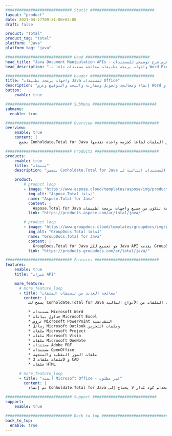 ```yaml
---
############################# Static ############################
layout: "product"
date: 2021-04-27T09:31:06+03:00
draft: false

product: "Total"
product_tag: "total"
platform: "Java"
platform_tag: "java"

############################# Head ############################
head_title: "Java Document Manipulation APIs - إنشاء تحرير عرض تحويل عرض شرح توضيحي للمستندات"
head_description: "واجهات برمجة تطبيقات معالجة مستندات جافا لـ Word Excel PowerPoint Outlook HTML PDF صورة تنسيقات ثلاثية الأبعاد. أضف ميزات Barcode & OCR إلى تطبيقات Java الخاصة بك."

############################# Header ############################
title: "واجهات برمجة تطبيقات Java لمستندات Office"
description: "إنشاء ومعالجة وتحويل ومقارنة والبحث والتوقيع وعرض Word و Excel و PowerPoint و Outlook و Visio و PDF وأكثر من 100 تنسيق ملفات آخر في Java."
button:
    enable: true

############################# SubMenu ############################
submenu:
  enable: true

############################# Overview ############################
overview:
    enable: true
    content: |
      يجمع Conholdate.Total for Java جميع واجهات برمجة التطبيقات لتنسيق الملفات لجافا كحزمة واحدة تقدمها Aspose & GroupDocs. إنه يمكّن المطورين من إنشاء ، وتحرير ، وطباعة ، وعرض ، والتعليق ، والمقارنة ، والتوقيع ، والأتمتة ، والبحث والتحويل بين مجموعة واسعة من تنسيقات المستندات الشائعة داخل أي تطبيقات Java (J2SE ، J2EE ، J2ME).

############################# Products ############################
products:
    enable: true
    title: "منتجات"
    description: "يتضمن Conholdate.Total for Java واجهات برمجة تطبيقات معالجة المستندات التالية لـ Java:"

    product:
        # product loop
        - image: "https://www.aspose.cloud/templates/aspose/img/products/total/aspose_total-for-java.svg"
          img_alt: "Aspose.Total لجافا"
          name: "Aspose.Total for Java"
          content: |
            Aspose.Total for Java عبارة عن حزمة تتكون من جميع واجهات برمجة تطبيقات Aspose for Java. يمكّنك من إنشاء ومعالجة وتحويل وعرض Word و Excel و PDF و PowerPoint و Outlook وأكثر من 100 تنسيق ملف آخر داخل أي تطبيق Java دون تثبيت Microsoft Office.
          link: "https://products.aspose.com/ar/total/java/"

        # product loop
        - image: "https://www.groupdocs.cloud/templates/groupdocs/img/products/total/border/groupdocs-total-java.svg"
          img_alt: "GroupDocs.Total لجافا"
          name: "GroupDocs.Total for Java"
          content: |
            GroupDocs.Total for Java هو تجميع لكل Java API يقدمه GroupDocs. يوفر القدرة على عرض ، والتعليق ، والتحويل ، والمقارنة ، والتوقيع ، والعلامة المائية ، وتحرير تنسيقات الملفات الأكثر شيوعًا في أي تطبيق Java.
          link: "https://products.groupdocs.com/ar/total/java/"

############################# Features ############################
features:
    enable: true
    title: "ميزات API"

    more_feature:
      # more_feature_loop
      - title: "معالجة العديد من تنسيقات الملفات"
        content: |
          يسمح لك Conholdate.Total for Java ببناء نظام معالجة ملفات متعدد الاستخدامات بشكل لا يصدق قادر على التعامل مع العديد من تنسيقات الملفات الشائعة. يمكنك بسهولة فتح ، وإنشاء ، وتعديل ، وحتى تحويل بين تنسيقات الملفات من الأنواع التالية.

          * مستندات Microsoft Word
          * جداول بيانات Microsoft Excel
          * عروض Microsoft PowerPoint التقديمية
          * رسائل Microsoft Outlook وملفات التخزين
          * ملفات Microsoft Project
          * ملفات Microsoft Visio
          * ملفات Microsoft OneNote
          * مستندات Adobe PDF
          * مستندات OpenOffice
          * ملفات الصور النقطية والمتجهة
          * ملفات ملفات 3D و CAD
          * ملفات HTML

      # more_feature_loop
      - title: "أتمتة Microsoft Office - غير مطلوب"
        content: |
          تم إنشاء Conholdate.Total for Java باستخدام كود مُدار لا يحتاج إلى Microsoft Office أو أي أداة أخرى للعمل مع أي من تنسيقات الملفات المدعومة. إنه بديل مثالي لأتمتة Microsoft Office من حيث الميزات المدعومة والأمان والاستقرار وقابلية التوسع والسرعة والسعر.

############################# Support ############################
support:
    enable: true

############################# Back to top ###############################
back_to_top:
  enable: true
---
```

